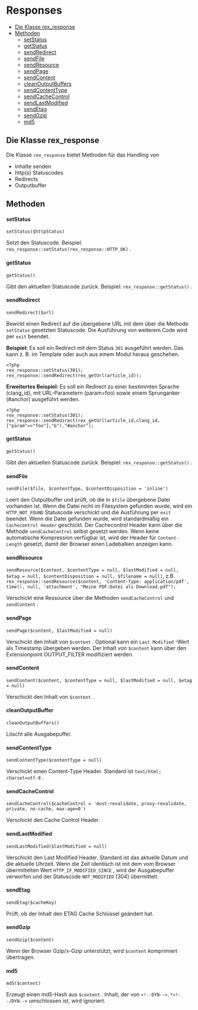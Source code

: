 # Responses

* [Die Klasse rex_response](#rex_response)
* [Methoden](#methoden)
  + [setStatus](#setstatus)
  + [getStatus](#getstatus)
  + [sendRedirect](#sendredirect)
  + [sendFile](#sendfile)
  + [sendResource](#sendresource)
  + [sendPage](#sendpage)
  + [sendContent](#sendcontent)
  + [cleanOutputBuffers](#cleanoutputbuffers)
  + [sendContentType](#sendcontenttype)
  + [sendCacheControl](#sendcachecontrol)
  + [sendLastModified](#sendlastmodified)
  + [sendEtag](#sendetag)
  + [sendGzip](#sendgzip)
  + [md5](#md5) 

<a name="rex_response"></a>

## Die Klasse rex_response

Die Klasse `rex_response` bietet Methoden für das Handling von

* Inhalte senden
* http(s) Statuscodes
* Redirects
* Outputbuffer

<a name="methoden"></a>

## Methoden

<a name="setstatus"></a>

#### setStatus

`setStatus($httpStatus)` 

Setzt den Statuscode. Beispiel: `rex_response::setStatus(rex_response::HTTP_OK)` .

<a name="getstatus"></a>

#### getStatus

`getStatus()` 

Gibt den aktuellen Statuscode zurück. Beispiel: `rex_response::getStatus()` .

<a name="sendredirect"></a>

#### sendRedirect

`sendRedirect($url)` 

Bewirkt einen Redirect auf die übergebene URL mit dem über die Methode `setStatus` gesetzten Statuscode. Die Ausführung von weiterem Code wird per `exit` beendet.

**Beispiel:**
Es soll ein Redirect mit dem Status `301` ausgeführt werden. Das kann z. B. im Template oder auch aus einem Modul heraus geschehen.

    <?php
    rex_response::setStatus(301);
    rex_response::sendRedirect(rex_getUrl(article_id));

**Erweitertes Beispiel:**
Es soll ein Redirect zu einer bestimmten Sprache (clang_id), mit URL-Parametern (param=foo) sowie einem Sprunganker (#anchor) ausgeführt werden.

    <?php
    rex_response::setStatus(301);
    rex_response::sendRedirect(rex_getUrl(article_id,clang_id,["param"=>"foo"],"&")."#anchor");

<a name="getstatus"></a>

#### getStatus

`getStatus()` 

Gibt den aktuellen Statuscode zurück. Beispiel: `rex_response::getStatus()` .

<a name="sendfile"></a>

#### sendFile

`sendFile($file, $contentType, $contentDisposition = 'inline')` 

Leert den Outputbuffer und prüft, ob die in `$file` übergebene Datei vorhanden ist.
Wenn die Datei nicht im Filesystem gefunden wurde, wird ein `HTTP_NOT_FOUND` Statuscode verschickt und die Ausführung per `exit` beendet.
Wenn die Datei gefunden wurde, wird standardmäßig ein `Cachecontrol Header` geschickt. Der Cachecontrol Header kann über die Methode `sendCacheControl` selbst gesetzt werden.
Wenn keine automatische Kompression verfügbar ist, wird der Header für `Content-Length` gesetzt, damit der Browser einen Ladebalken anzeigen kann.

<a name="sendresource"></a>

#### sendResource

`sendResource($content, $contentType = null, $lastModified = null, $etag = null, $contentDisposition = null, $filename = null)`, z.B.
`rex_response::sendResource($content, 'Content-Type: application/pdf', time(), null, 'attachment', "Meine PDF-Datei als Download.pdf");`

Verschickt eine Ressource über die Methoden `sendCacheControl` und `sendContent` .

<a name="sendpage"></a>

#### sendPage

`sendPage($content, $lastModified = null)` 

Verschickt den Inhalt von `$content` . Optional kann ein `Last Modified` -Wert als Timestamp übergeben werden. Der Inhalt von `$content` kann über den Extensionpoint OUTPUT_FILTER modifiziert werden.

<a name="sendcontent"></a>

#### sendContent

`sendContent($content, $contentType = null, $lastModified = null, $etag = null)` 

Verschickt den Inhalt von `$content` .

<a name="cleanoutputbuffer"></a>

#### cleanOutputBuffer

`cleanOutputBuffers()` 

Löscht alle Ausgabepuffer.

<a name="sendcontenttype"></a>

#### sendContentType

`sendContentType($contentType = null)` 

Verschickt einen Content-Type Header. Standard ist `text/html; charset=utf-8` .

<a name="sendcachecontrol"></a>

#### sendCacheControl

`sendCacheControl($cacheControl = 'must-revalidate, proxy-revalidate, private, no-cache, max-age=0')` 

Verschickt den Cache Control Header.

<a name="sendlastmodified"></a>

#### sendLastModified

`sendLastModified($lastModified = null)` 

Verschickt den Last Modified Header. Standard ist das aktuelle Datum und die aktuelle Uhrzeit. Wenn die Zeit identisch ist mit dem vom Browser übermittelten Wert `HTTP_IF_MODIFIED_SINCE` , wird der Ausgabepuffer verworfen und der Statuscode `NOT_MODIFIED` (304) übermittelt.

<a name="sendetag"></a>

#### sendEtag

`sendEtag($cacheKey)` 

Prüft, ob der Inhalt den ETAG Cache Schlüssel geändert hat.

<a name="sendgzip"></a>

#### sendGzip

`sendGzip($content)` 

Wenn der Browser Gzip/x-Gzip unterstützt, wird `$content` komprimiert übertragen.

<a name="md5"></a>

#### md5

`md5($content)` 

Erzeugt einen md5-Hash aus `$content` . Inhalt, der von `<!--DYN-->.*<!--/DYN-->` umschlossen ist, wird ignoriert.
